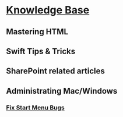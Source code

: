 # [Knowledge Base](../kb/)

## Mastering HTML

## Swift Tips & Tricks

## SharePoint related articles

## Administrating Mac/Windows

### [Fix Start Menu Bugs](../kb/articles/fix-start-menu-bugs.md)